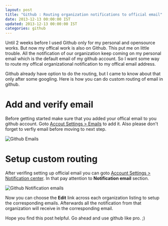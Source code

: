 ```yaml
---
layout: post
title: "Github : Routing organization notifications to official email"
date: 2013-12-13 00:00:00 IST
updated: 2013-12-13 00:00:00 IST
categories: github
---
```


Until 2 weeks before I used Github only for my personal and opensource works. But now my offical work is also on Github. This put me on little trouble. All the notification of our organization keep coming on my personal email which is the default email of my github account. So I want some way to route my offical organizational notification to my offical email address. 

Github already have option to do the routing, but I came to know about that only after some googling. Here is how you can do custom routing of email in github.

# Add and verify email

Before getting started make sure that you added your offical email to you github account. Goto [Accout Settings > Emails](https://github.com/settings/emails) to add it. Also please don't forget to verfiy email before moving to next step.

![Github Emails](http://i653.photobucket.com/albums/uu253/revathskumar/Coderepo/2013/12/b09670a0-9fd3-43cf-b7c5-dcede2704ea2_zps7433a976.png)

# Setup custom routing

After verifing setting up official email you can goto [Account Settings > Notification center](https://github.com/settings/notifications). In that pay attention to **Notification email** section.

![Github Notification emails](http://i653.photobucket.com/albums/uu253/revathskumar/Coderepo/2013/12/57c36e21-3749-47fd-b173-62cc28b79726_zpsd501832d.png)

Now you can choose the **Edit** link across each organization listing to setup the corresponding emails. Afterwards all the notification from that organization will receive in the corresponding email.

Hope you find this post helpful. Go ahead and use github like pro. ;)